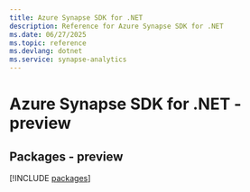 ```yaml
---
title: Azure Synapse SDK for .NET
description: Reference for Azure Synapse SDK for .NET
ms.date: 06/27/2025
ms.topic: reference
ms.devlang: dotnet
ms.service: synapse-analytics
---
```

# Azure Synapse SDK for .NET - preview
## Packages - preview
[!INCLUDE [packages](synapse-index.md)]